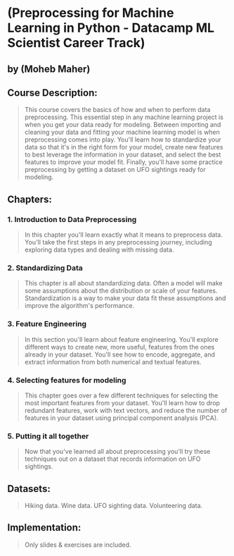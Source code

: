 # (Preprocessing for Machine Learning in Python - Datacamp ML Scientist Career Track)
## by (Moheb Maher)

## Course Description:

> This course covers the basics of how and when to perform data preprocessing. This essential step in any machine learning project is when you get your data ready for modeling. Between importing and cleaning your data and fitting your machine learning model is when preprocessing comes into play. You'll learn how to standardize your data so that it's in the right form for your model, create new features to best leverage the information in your dataset, and select the best features to improve your model fit. Finally, you'll have some practice preprocessing by getting a dataset on UFO sightings ready for modeling.

## Chapters:

### 1. Introduction to Data Preprocessing
> In this chapter you'll learn exactly what it means to preprocess data. You'll take the first steps in any preprocessing journey, including exploring data types and dealing with missing data.

### 2. Standardizing Data
> This chapter is all about standardizing data. Often a model will make some assumptions about the distribution or scale of your features. Standardization is a way to make your data fit these assumptions and improve the algorithm's performance.

### 3. Feature Engineering
> In this section you'll learn about feature engineering. You'll explore different ways to create new, more useful, features from the ones already in your dataset. You'll see how to encode, aggregate, and extract information from both numerical and textual features.

### 4. Selecting features for modeling
> This chapter goes over a few different techniques for selecting the most important features from your dataset. You'll learn how to drop redundant features, work with text vectors, and reduce the number of features in your dataset using principal component analysis (PCA).

### 5. Putting it all together
> Now that you've learned all about preprocessing you'll try these techniques out on a dataset that records information on UFO sightings.

## Datasets:

> Hiking data.
> Wine data.
> UFO sighting data.
> Volunteering data.

## Implementation:

> Only slides & exercises are included.
